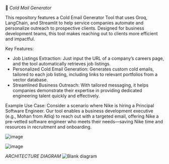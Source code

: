 📧 *Cold Mail Generator*

This repository features a Cold Email Generator Tool that uses Groq, LangChain, and Streamlit to help service companies automate and personalize outreach to prospective clients. Designed for business development teams, this tool makes reaching out to clients more efficient and impactful.

Key Features:
* Job Listings Extraction: Just input the URL of a company’s careers page, and the tool automatically retrieves job listings.
* Personalized Cold Email Generation: Generates custom cold emails, tailored to each job listing, including links to relevant portfolios from a vector database.
* Streamlined Business Outreach: With tailored messaging, it helps companies demonstrate their expertise in providing dedicated engineering talent quickly and effectively.

  
Example Use Case:
Consider a scenario where Nike is hiring a Principal Software Engineer. Our tool enables a business development executive (e.g., Mohan from Atliq) to reach out with a targeted email, offering Nike a pre-vetted software engineer who meets their needs—saving Nike time and resources in recruitment and onboarding.

![image](https://github.com/user-attachments/assets/d1e167cd-ec1e-4662-ac68-f575061d9a89)


![image](https://github.com/user-attachments/assets/d436a5f5-808e-4568-9a8c-0ca719d2b2b0)

*ARCHITECTURE DIAGRAM*
![Blank diagram](https://github.com/user-attachments/assets/f4c84457-4b53-4cf0-a286-a4926a394831)


